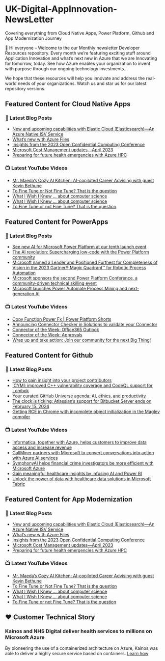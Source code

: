 # UK-Digital-AppInnovation-NewsLetter

Covering everything from Cloud Native Apps, Power Platform, Github and App Modernization Journey

👋 Hi everyone – Welcome to the our Monthly newsletter Developer Resources repository. Every month we’re featuring exciting stuff around Application Innovation and what’s next new in Azure that we are Innovating for tomorrow, today. See how Azure enables your organization to invent with purpose through our ongoing technology investments..


We hope that these resources will help you innovate and address the real-world needs of your organizations. Watch us and star us for our latest repository versions.

## Featured Content for Cloud Native Apps


### 📝 Latest Blog Posts

    
<!-- BLOGCNA:START -->
- [New and upcoming capabilities with Elastic Cloud (Elasticsearch)—An Azure Native ISV Service](https://azure.microsoft.com/blog/new-and-upcoming-capabilities-with-elastic-cloud-elasticsearch-an-azure-native-isv-service/)
- [What’s new with Azure Files](https://azure.microsoft.com/blog/what-s-new-with-azure-files/)
- [Insights from the 2023 Open Confidential Computing Conference](https://azure.microsoft.com/blog/insights-from-the-2023-open-confidential-computing-conference/)
- [Microsoft Cost Management updates—April 2023](https://azure.microsoft.com/blog/microsoft-cost-management-updates-april-2023/)
- [Preparing for future health emergencies with Azure HPC ](https://azure.microsoft.com/blog/preparing-for-future-health-emergencies-with-azure-hpc/)
<!-- BLOGCNA:END -->

### 📺 Latest YouTube Videos

 
<!-- YOUTUBECNA:START -->
- [Mr. Maeda’s Cozy AI Kitchen: AI-copiloted Career Advising with guest Kevin Bethune](https://www.youtube.com/watch?v=vEXTWilW_sU)
- [To Fine Tune or Not Fine Tune? That is the question](https://www.youtube.com/watch?v=0Jo-z-MFxJs)
- [What I Wish I Knew ... about computer science](https://www.youtube.com/watch?v=T7_dYmpVN2Y)
- [What I Wish I Knew ... about computer science](https://www.youtube.com/watch?v=p-gmuJcF2Is)
- [To Fine Tune or not Fine Tune? That is the question](https://www.youtube.com/watch?v=_VapJR1CGQg)
<!-- YOUTUBECNA:END -->

##  Featured Content for PowerApps
### 📝 Latest Blog Posts
<!-- BLOGPOWER:START -->
- [See new AI for Microsoft Power Platform at our tenth launch event](https://cloudblogs.microsoft.com/powerplatform/2023/10/04/see-new-ai-for-microsoft-power-platform-at-our-tenth-launch-event/)
- [The AI revolution: Supercharging low-code with the Power Platform community](https://cloudblogs.microsoft.com/powerplatform/2023/10/03/the-ai-revolution-supercharging-low-code-with-the-power-platform-community/)
- [Microsoft named a Leader and Positioned Furthest for Completeness of Vision in the 2023 Gartner® Magic Quadrant™ for Robotic Process Automation](https://powerautomate.microsoft.com/en-us/blog/microsoft-named-a-leader-and-positioned-furthest-for-completeness-of-vision-in-the-2023-gartner-magic-quadrant-for-robotic-process-automation/)
- [Microsoft sponsors the second Power Platform Conference, a community-driven technical skilling event](https://cloudblogs.microsoft.com/powerplatform/2023/07/25/microsoft-sponsors-the-second-power-platform-conference-a-community-driven-technical-skilling-event/)
- [Microsoft launches Power Automate Process Mining and next-generation AI](https://cloudblogs.microsoft.com/powerplatform/2023/07/18/microsoft-launches-power-automate-process-mining-and-next-generation-ai/)
<!-- BLOGPOWER:END -->
 ### 📺 Latest YouTube Videos
    
<!-- YOUTUBEPOWER:START -->
- [Copy Function Power Fx | Power Platform Shorts](https://www.youtube.com/watch?v=Jr_Kr0WhaPM)
- [Announcing Connector Checker in Solutions to validate your Connector](https://www.youtube.com/watch?v=x7lWIItnDSQ)
- [Connector of the Week: Office365 Outlook](https://www.youtube.com/watch?v=n8Km2pQc_04)
- [Connector of the Week: Approvals](https://www.youtube.com/watch?v=6vJ-KuPAR8s)
- [Wrap up and take action: Join our community for the next Big Thing!](https://www.youtube.com/watch?v=x44dWCgqJQ4)
<!-- YOUTUBEPOWER:END -->

##  Featured Content for Github
### 📝 Latest Blog Posts
<!-- BLOGGITHUB:START -->
- [How to gain insight into your project contributors](https://github.blog/2023-10-23-how-to-gain-insight-into-your-project-contributors/)
- [ICYMI: improved C++ vulnerability coverage and CodeQL support for Lombok](https://github.blog/2023-10-19-icymi-improved-c-vulnerability-coverage-and-codeql-support-for-lombok/)
- [Your curated GitHub Universe agenda: AI, ethics, and productivity](https://github.blog/2023-10-17-your-curated-github-universe-agenda-ai-ethics-and-productivity/)
- [The clock is ticking: Atlassian’s support for Bitbucket Server ends on February 15, 2024](https://github.blog/2023-10-17-the-clock-is-ticking-atlassians-support-for-bitbucket-server-ends-on-february-15-2024/)
- [Getting RCE in Chrome with incomplete object initialization in the Maglev compiler](https://github.blog/2023-10-17-getting-rce-in-chrome-with-incomplete-object-initialization-in-the-maglev-compiler/)
<!-- BLOGGITHUB:END -->
### 📺 Latest YouTube Videos
<!-- YOUTUBEGITHUB:START -->
- [Informatica, together with Azure, helps customers to improve data access and increase revenue](https://www.youtube.com/watch?v=hdUql39P2WY)
- [CallMiner partners with Microsoft to convert conversations into action with Azure AI services](https://www.youtube.com/watch?v=qVLqCOKm08g)
- [SymphonyAI helps financial crime investigators be more efficient with Microsoft Azure](https://www.youtube.com/watch?v=To3zBHPNQoc)
- [Gain meaningful healthcare insights by infusing AI and Power BI](https://www.youtube.com/watch?v=8rRrqiMnmJg)
- [Unlock the power of data with healthcare data solutions in Microsoft Fabric](https://www.youtube.com/watch?v=8VOfgwGDMuE)
<!-- YOUTUBEGITHUB:END -->
##  Featured Content for App Modernization
### 📝 Latest Blog Posts
<!-- BLOGAPPMOD:START -->
- [New and upcoming capabilities with Elastic Cloud (Elasticsearch)—An Azure Native ISV Service](https://azure.microsoft.com/blog/new-and-upcoming-capabilities-with-elastic-cloud-elasticsearch-an-azure-native-isv-service/)
- [What’s new with Azure Files](https://azure.microsoft.com/blog/what-s-new-with-azure-files/)
- [Insights from the 2023 Open Confidential Computing Conference](https://azure.microsoft.com/blog/insights-from-the-2023-open-confidential-computing-conference/)
- [Microsoft Cost Management updates—April 2023](https://azure.microsoft.com/blog/microsoft-cost-management-updates-april-2023/)
- [Preparing for future health emergencies with Azure HPC ](https://azure.microsoft.com/blog/preparing-for-future-health-emergencies-with-azure-hpc/)
<!-- BLOGAPPMOD:END -->
### 📺 Latest YouTube Videos
<!-- YOUTUBEAPPMOD:START -->
- [Mr. Maeda’s Cozy AI Kitchen: AI-copiloted Career Advising with guest Kevin Bethune](https://www.youtube.com/watch?v=vEXTWilW_sU)
- [To Fine Tune or Not Fine Tune? That is the question](https://www.youtube.com/watch?v=0Jo-z-MFxJs)
- [What I Wish I Knew ... about computer science](https://www.youtube.com/watch?v=T7_dYmpVN2Y)
- [What I Wish I Knew ... about computer science](https://www.youtube.com/watch?v=p-gmuJcF2Is)
- [To Fine Tune or not Fine Tune? That is the question](https://www.youtube.com/watch?v=_VapJR1CGQg)
<!-- YOUTUBEAPPMOD:END -->


## ♥️ Customer Technical Story 

### Kainos and NHS Digital deliver health services to millions on Microsoft Azure

By pioneering the use of a containerized architecture on Azure, Kainos was able to deliver a highly secure service based on containers. [Learn how](https://customers.microsoft.com/en-us/story/1368348549535774520-kainos-and-nhs-digital-deliver-health-services-to-millions-on-microsoft-azure)


